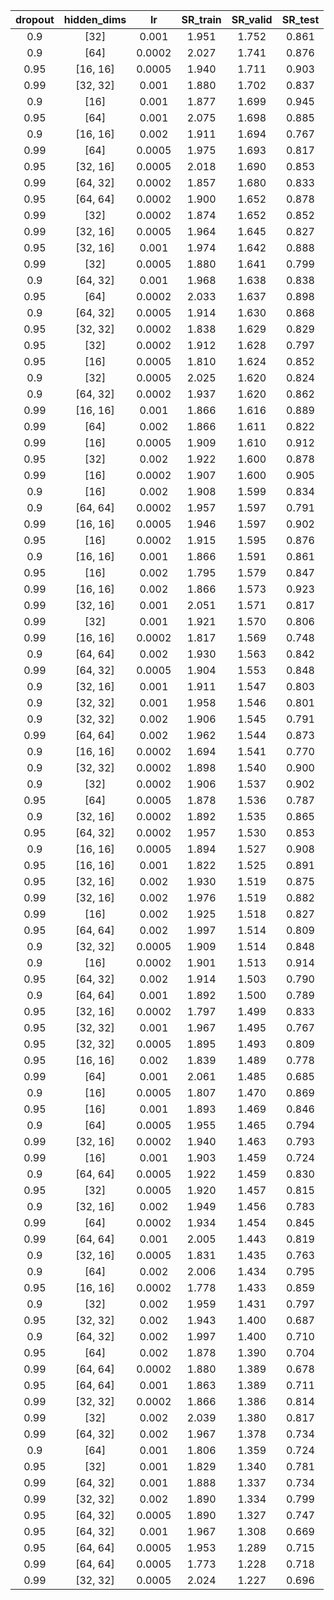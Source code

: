 | dropout | hidden_dims | lr | SR_train | SR_valid | SR_test |
|:-------:|:-----------:|:--:|:--------:|:--------:|:-------:|
| 0.9 | [32] | 0.001 | 1.951 | 1.752 | 0.861 |
| 0.9 | [64] | 0.0002 | 2.027 | 1.741 | 0.876 |
| 0.95 | [16, 16] | 0.0005 | 1.940 | 1.711 | 0.903 |
| 0.99 | [32, 32] | 0.001 | 1.880 | 1.702 | 0.837 |
| 0.9 | [16] | 0.001 | 1.877 | 1.699 | 0.945 |
| 0.95 | [64] | 0.001 | 2.075 | 1.698 | 0.885 |
| 0.9 | [16, 16] | 0.002 | 1.911 | 1.694 | 0.767 |
| 0.99 | [64] | 0.0005 | 1.975 | 1.693 | 0.817 |
| 0.95 | [32, 16] | 0.0005 | 2.018 | 1.690 | 0.853 |
| 0.99 | [64, 32] | 0.0002 | 1.857 | 1.680 | 0.833 |
| 0.95 | [64, 64] | 0.0002 | 1.900 | 1.652 | 0.878 |
| 0.99 | [32] | 0.0002 | 1.874 | 1.652 | 0.852 |
| 0.99 | [32, 16] | 0.0005 | 1.964 | 1.645 | 0.827 |
| 0.95 | [32, 16] | 0.001 | 1.974 | 1.642 | 0.888 |
| 0.99 | [32] | 0.0005 | 1.880 | 1.641 | 0.799 |
| 0.9 | [64, 32] | 0.001 | 1.968 | 1.638 | 0.838 |
| 0.95 | [64] | 0.0002 | 2.033 | 1.637 | 0.898 |
| 0.9 | [64, 32] | 0.0005 | 1.914 | 1.630 | 0.868 |
| 0.95 | [32, 32] | 0.0002 | 1.838 | 1.629 | 0.829 |
| 0.95 | [32] | 0.0002 | 1.912 | 1.628 | 0.797 |
| 0.95 | [16] | 0.0005 | 1.810 | 1.624 | 0.852 |
| 0.9 | [32] | 0.0005 | 2.025 | 1.620 | 0.824 |
| 0.9 | [64, 32] | 0.0002 | 1.937 | 1.620 | 0.862 |
| 0.99 | [16, 16] | 0.001 | 1.866 | 1.616 | 0.889 |
| 0.99 | [64] | 0.002 | 1.866 | 1.611 | 0.822 |
| 0.99 | [16] | 0.0005 | 1.909 | 1.610 | 0.912 |
| 0.95 | [32] | 0.002 | 1.922 | 1.600 | 0.878 |
| 0.99 | [16] | 0.0002 | 1.907 | 1.600 | 0.905 |
| 0.9 | [16] | 0.002 | 1.908 | 1.599 | 0.834 |
| 0.9 | [64, 64] | 0.0002 | 1.957 | 1.597 | 0.791 |
| 0.99 | [16, 16] | 0.0005 | 1.946 | 1.597 | 0.902 |
| 0.95 | [16] | 0.0002 | 1.915 | 1.595 | 0.876 |
| 0.9 | [16, 16] | 0.001 | 1.866 | 1.591 | 0.861 |
| 0.95 | [16] | 0.002 | 1.795 | 1.579 | 0.847 |
| 0.99 | [16, 16] | 0.002 | 1.866 | 1.573 | 0.923 |
| 0.99 | [32, 16] | 0.001 | 2.051 | 1.571 | 0.817 |
| 0.99 | [32] | 0.001 | 1.921 | 1.570 | 0.806 |
| 0.99 | [16, 16] | 0.0002 | 1.817 | 1.569 | 0.748 |
| 0.9 | [64, 64] | 0.002 | 1.930 | 1.563 | 0.842 |
| 0.99 | [64, 32] | 0.0005 | 1.904 | 1.553 | 0.848 |
| 0.9 | [32, 16] | 0.001 | 1.911 | 1.547 | 0.803 |
| 0.9 | [32, 32] | 0.001 | 1.958 | 1.546 | 0.801 |
| 0.9 | [32, 32] | 0.002 | 1.906 | 1.545 | 0.791 |
| 0.99 | [64, 64] | 0.002 | 1.962 | 1.544 | 0.873 |
| 0.9 | [16, 16] | 0.0002 | 1.694 | 1.541 | 0.770 |
| 0.9 | [32, 32] | 0.0002 | 1.898 | 1.540 | 0.900 |
| 0.9 | [32] | 0.0002 | 1.906 | 1.537 | 0.902 |
| 0.95 | [64] | 0.0005 | 1.878 | 1.536 | 0.787 |
| 0.9 | [32, 16] | 0.0002 | 1.892 | 1.535 | 0.865 |
| 0.95 | [64, 32] | 0.0002 | 1.957 | 1.530 | 0.853 |
| 0.9 | [16, 16] | 0.0005 | 1.894 | 1.527 | 0.908 |
| 0.95 | [16, 16] | 0.001 | 1.822 | 1.525 | 0.891 |
| 0.95 | [32, 16] | 0.002 | 1.930 | 1.519 | 0.875 |
| 0.99 | [32, 16] | 0.002 | 1.976 | 1.519 | 0.882 |
| 0.99 | [16] | 0.002 | 1.925 | 1.518 | 0.827 |
| 0.95 | [64, 64] | 0.002 | 1.997 | 1.514 | 0.809 |
| 0.9 | [32, 32] | 0.0005 | 1.909 | 1.514 | 0.848 |
| 0.9 | [16] | 0.0002 | 1.901 | 1.513 | 0.914 |
| 0.95 | [64, 32] | 0.002 | 1.914 | 1.503 | 0.790 |
| 0.9 | [64, 64] | 0.001 | 1.892 | 1.500 | 0.789 |
| 0.95 | [32, 16] | 0.0002 | 1.797 | 1.499 | 0.833 |
| 0.95 | [32, 32] | 0.001 | 1.967 | 1.495 | 0.767 |
| 0.95 | [32, 32] | 0.0005 | 1.895 | 1.493 | 0.809 |
| 0.95 | [16, 16] | 0.002 | 1.839 | 1.489 | 0.778 |
| 0.99 | [64] | 0.001 | 2.061 | 1.485 | 0.685 |
| 0.9 | [16] | 0.0005 | 1.807 | 1.470 | 0.869 |
| 0.95 | [16] | 0.001 | 1.893 | 1.469 | 0.846 |
| 0.9 | [64] | 0.0005 | 1.955 | 1.465 | 0.794 |
| 0.99 | [32, 16] | 0.0002 | 1.940 | 1.463 | 0.793 |
| 0.99 | [16] | 0.001 | 1.903 | 1.459 | 0.724 |
| 0.9 | [64, 64] | 0.0005 | 1.922 | 1.459 | 0.830 |
| 0.95 | [32] | 0.0005 | 1.920 | 1.457 | 0.815 |
| 0.9 | [32, 16] | 0.002 | 1.949 | 1.456 | 0.783 |
| 0.99 | [64] | 0.0002 | 1.934 | 1.454 | 0.845 |
| 0.99 | [64, 64] | 0.001 | 2.005 | 1.443 | 0.819 |
| 0.9 | [32, 16] | 0.0005 | 1.831 | 1.435 | 0.763 |
| 0.9 | [64] | 0.002 | 2.006 | 1.434 | 0.795 |
| 0.95 | [16, 16] | 0.0002 | 1.778 | 1.433 | 0.859 |
| 0.9 | [32] | 0.002 | 1.959 | 1.431 | 0.797 |
| 0.95 | [32, 32] | 0.002 | 1.943 | 1.400 | 0.687 |
| 0.9 | [64, 32] | 0.002 | 1.997 | 1.400 | 0.710 |
| 0.95 | [64] | 0.002 | 1.878 | 1.390 | 0.704 |
| 0.99 | [64, 64] | 0.0002 | 1.880 | 1.389 | 0.678 |
| 0.95 | [64, 64] | 0.001 | 1.863 | 1.389 | 0.711 |
| 0.99 | [32, 32] | 0.0002 | 1.866 | 1.386 | 0.814 |
| 0.99 | [32] | 0.002 | 2.039 | 1.380 | 0.817 |
| 0.99 | [64, 32] | 0.002 | 1.967 | 1.378 | 0.734 |
| 0.9 | [64] | 0.001 | 1.806 | 1.359 | 0.724 |
| 0.95 | [32] | 0.001 | 1.829 | 1.340 | 0.781 |
| 0.99 | [64, 32] | 0.001 | 1.888 | 1.337 | 0.734 |
| 0.99 | [32, 32] | 0.002 | 1.890 | 1.334 | 0.799 |
| 0.95 | [64, 32] | 0.0005 | 1.890 | 1.327 | 0.747 |
| 0.95 | [64, 32] | 0.001 | 1.967 | 1.308 | 0.669 |
| 0.95 | [64, 64] | 0.0005 | 1.953 | 1.289 | 0.715 |
| 0.99 | [64, 64] | 0.0005 | 1.773 | 1.228 | 0.718 |
| 0.99 | [32, 32] | 0.0005 | 2.024 | 1.227 | 0.696 |

